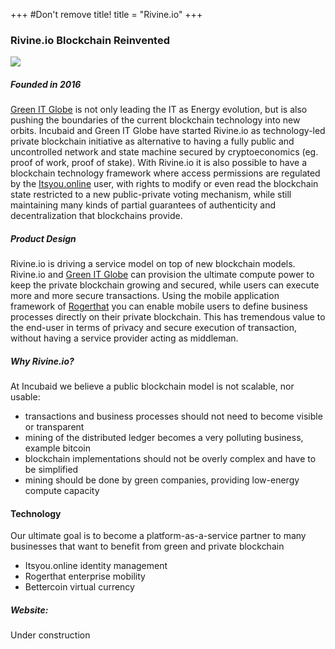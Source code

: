 +++
#Don't remove title!
title = "Rivine.io"
+++
### Rivine.io Blockchain Reinvented

<img class="rivine" src="img/rivine.jpg">

##### Founded in 2016

[Green IT Globe](http://www.greenitglobe.com) is not only leading the IT as Energy evolution, but is also pushing the boundaries of the current blockchain technology into new orbits. Incubaid and Green IT Globe have started Rivine.io as technology-led private blockchain initiative as alternative to having a fully public and uncontrolled network and state machine secured by cryptoeconomics (eg. proof of work, proof of stake). With Rivine.io it is also possible to have a blockchain technology framework where access permissions are regulated by the [Itsyou.online](http://www.itsyou.online) user, with rights to modify or even read the blockchain state restricted to a new public-private voting mechanism, while still maintaining many kinds of partial guarantees of authenticity and decentralization that blockchains provide. 

##### Product Design

Rivine.io is driving a service model on top of new blockchain models. Rivine.io and [Green IT Globe](http://www.greenitglobe.com) can provision the ultimate compute power to keep the private blockchain growing and secured, while users can execute more and more secure transactions. Using the mobile application framework of [Rogerthat](http://www.rogerthat.net) you can enable mobile users to define business processes directly on their private blockchain. This has tremendous value to the end-user in terms of privacy and secure execution of transaction, without having a service provider acting as middleman.  

##### Why Rivine.io?

At Incubaid we believe a public blockchain model is not scalable, nor usable:

-   transactions and business processes should not need to become visible or transparent
-   mining of the distributed ledger becomes a very polluting business, example bitcoin
-   blockchain implementations should not be overly complex and have to be simplified
-   mining should be done by green companies, providing low-energy compute capacity

#### Technology

Our ultimate goal is to become a platform-as-a-service partner to many businesses that want to benefit from green and private blockchain

-   Itsyou.online identity management
-   Rogerthat enterprise mobility 
-   Bettercoin virtual currency

##### Website:

Under construction





